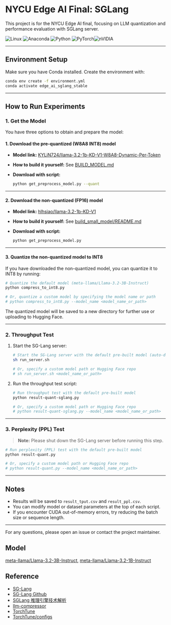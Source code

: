 # NYCU Edge AI Final: SGLang

This project is for the NYCU Edge AI final, focusing on LLM quantization and performance evaluation with SGLang server.

![Linux](https://img.shields.io/badge/Linux-FCC624?style=for-the-badge&logo=linux&logoColor=black) ![Anaconda](https://img.shields.io/badge/Anaconda-%2344A833.svg?style=for-the-badge&logo=anaconda&logoColor=white) ![Python](https://img.shields.io/badge/python-3670A0?style=for-the-badge&logo=python&logoColor=ffdd54) ![PyTorch](https://img.shields.io/badge/PyTorch-%23EE4C2C.svg?style=for-the-badge&logo=PyTorch&logoColor=white)![nVIDIA](https://img.shields.io/badge/cuda-000000.svg?style=for-the-badge&logo=nVIDIA&logoColor=green)

---

## Environment Setup

Make sure you have Conda installed. Create the environment with:

```sh
conda env create -f environment.yml
conda activate edge_ai_sglang_stable
```

---

## How to Run Experiments

### 1. Get the Model

You have three options to obtain and prepare the model:

#### 1. Download the pre-quantized (W8A8 INT8) model

- **Model link:** [KYLiN724/llama-3.2-1b-KD-V1-W8A8-Dynamic-Per-Token](https://huggingface.co/KYLiN724/llama-3.2-1b-KD-V1-W8A8-Dynamic-Per-Token)
- **How to build it yourself:** See [BUILD_MODEL.md](./BUILD_MODEL.md)
- **Download with script:**

    ```sh
    python get_preprocess_model.py --quant
    ```

---

#### 2. Download the non-quantized (FP16) model

- **Model link:** [hlhsiao/llama-3.2-1b-KD-V1](https://huggingface.co/hlhsiao/llama-3.2-1b-KD-V1)
- **How to build it yourself:** See [build_small_model/README.md](./build_small_model/README.md)
- **Download with script:**

    ```sh
    python get_preprocess_model.py
    ```

---

#### 3. Quantize the non-quantized model to INT8

If you have downloaded the non-quantized model, you can quantize it to INT8 by running:

```sh
# Quantize the default model (meta-llama/Llama-3.2-3B-Instruct)
python compress_to_int8.py

# Or, quantize a custom model by specifying the model name or path
# python compress_to_int8.py --model_name <model_name_or_path>
```

The quantized model will be saved to a new directory for further use or uploading to Hugging Face.

---

### 2. Throughput Test

1. Start the SG-Lang server:

    ```sh
    # Start the SG-Lang server with the default pre-built model (auto-download if not present)
    sh run_server.sh

    # Or, specify a custom model path or Hugging Face repo
    # sh run_server.sh <model_name_or_path>
    ```

2. Run the throughput test script:

    ```sh
    # Run throughput test with the default pre-built model
    python result-quant-sglang.py

    # Or, specify a custom model path or Hugging Face repo
    # python result-quant-sglang.py --model_name <model_name_or_path>
    ```

---

### 3. Perplexity (PPL) Test

> **Note:** Please shut down the SG-Lang server before running this step.

```sh
# Run perplexity (PPL) test with the default pre-built model
python result-quant.py

# Or, specify a custom model path or Hugging Face repo
# python result-quant.py --model_name <model_name_or_path>
```

---

## Notes

- Results will be saved to `result_tput.csv` and `result_ppl.csv`.
- You can modify model or dataset parameters at the top of each script.
- If you encounter CUDA out-of-memory errors, try reducing the batch size or sequence length.

---

For any questions, please open an issue or contact the project maintainer.

## Model

[meta-llama/Llama-3.2-3B-Instruct](https://huggingface.co/meta-llama/Llama-3.2-3B-Instruct), [meta-llama/Llama-3.2-1B-Instruct](https://huggingface.co/meta-llama/Llama-3.2-1B-Instruct)

## Reference

- [SG-Lang](https://docs.sglang.ai/)
- [SG-Lang Github](https://github.com/sgl-project/sglang?tab=readme-ov-file)
- [SGLang 推理引擎技术解析](https://zhuanlan.zhihu.com/p/30886364337)
- [llm-compressor](https://github.com/vllm-project/llm-compressor/tree/main)
- [TorchTune](https://github.com/pytorch/torchtune)
- [TorchTune/configs](https://github.com/pytorch/torchtune/tree/main/recipes/configs)
